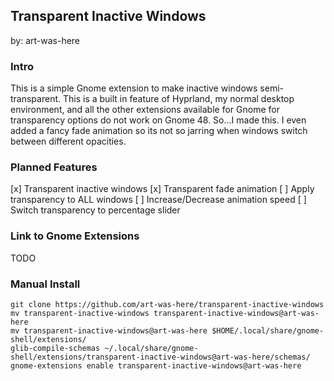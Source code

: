 ## Transparent Inactive Windows
by: art-was-here

### Intro

This is a simple Gnome extension to make inactive windows semi-transparent. This is a built in feature of Hyprland, my normal desktop environment, and all the other extensions available for Gnome for transparency options do not work on Gnome 48. So...I made this. I even added a fancy fade animation so its not so jarring when windows switch between different opacities.

### Planned Features

[x] Transparent inactive windows
[x] Transparent fade animation
[ ] Apply transparency to ALL windows
[ ] Increase/Decrease animation speed
[ ] Switch transparency to percentage slider

### Link to Gnome Extensions
TODO

### Manual Install
```
git clone https://github.com/art-was-here/transparent-inactive-windows
mv transparent-inactive-windows transparent-inactive-windows@art-was-here
mv transparent-inactive-windows@art-was-here $HOME/.local/share/gnome-shell/extensions/
glib-compile-schemas ~/.local/share/gnome-shell/extensions/transparent-inactive-windows@art-was-here/schemas/
gnome-extensions enable transparent-inactive-windows@art-was-here
```
